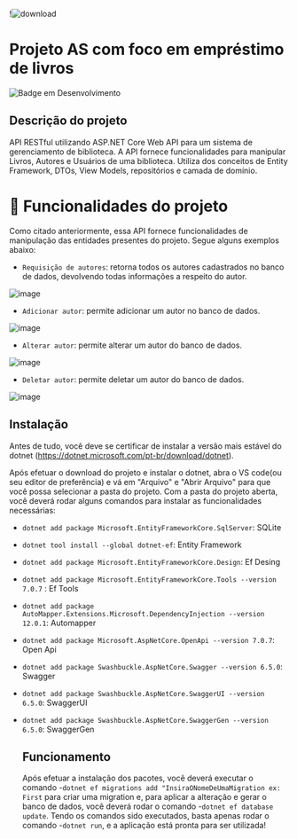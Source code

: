 !![download](https://github.com/JuniorMartinezz/library_as/assets/70040865/1e9b58a2-8130-4ce8-8ebf-30785884b739)

# Projeto AS com foco em empréstimo de livros

![Badge em Desenvolvimento](http://img.shields.io/static/v1?label=STATUS&message=EM%20DESENVOLVIMENTO&color=GREEN&style=for-the-badge)

## Descrição do projeto
API RESTful utilizando ASP.NET Core Web API para um sistema de gerenciamento de biblioteca. A API fornece funcionalidades para manipular Livros, Autores e Usuários de uma biblioteca. Utiliza dos conceitos de Entity Framework, DTOs, View Models, repositórios e camada de domínio.

# :hammer: Funcionalidades do projeto
Como citado anteriormente, essa API fornece funcionalidades de manipulação das entidades presentes do projeto. Segue alguns exemplos abaixo:

- `Requisição de autores`: retorna todos os autores cadastrados no banco de dados, devolvendo todas informações a respeito do autor.
  
![image](https://github.com/JuniorMartinezz/library_as/assets/70040865/960d9961-1995-47a0-8c4f-d26523458a9f)

- `Adicionar autor`: permite adicionar um autor no banco de dados.
  
![image](https://github.com/JuniorMartinezz/library_as/assets/70040865/7d0c7b37-99b3-49ba-ae85-a674df0c5957)

- `Alterar autor`: permite alterar um autor do banco de dados.
  
![image](https://github.com/JuniorMartinezz/library_as/assets/70040865/cbc1f9df-a1eb-426d-ac51-94bc5ec829f6)

- `Deletar autor`: permite deletar um autor do banco de dados.
  
![image](https://github.com/JuniorMartinezz/library_as/assets/70040865/839871b1-0d06-43ae-b412-a30c72af0d80)

## Instalação
Antes de tudo, você deve se certificar de instalar a versão mais estável do dotnet (https://dotnet.microsoft.com/pt-br/download/dotnet).

Após efetuar o download do projeto e instalar o dotnet, abra o VS code(ou seu editor de preferência) e vá em "Arquivo" e "Abrir Arquivo" para que você possa selecionar a pasta do projeto.
Com a pasta do projeto aberta, você deverá rodar alguns comandos para instalar as funcionalidades necessárias:

- `dotnet add package Microsoft.EntityFrameworkCore.SqlServer`: SQLite
- `dotnet tool install --global dotnet-ef`: Entity Framework
- `dotnet add package Microsoft.EntityFrameworkCore.Design`: Ef Desing
- `dotnet add package Microsoft.EntityFrameworkCore.Tools --version 7.0.7` : Ef Tools
- `dotnet add package AutoMapper.Extensions.Microsoft.DependencyInjection --version 12.0.1`: Automapper
- `dotnet add package Microsoft.AspNetCore.OpenApi --version 7.0.7`: Open Api
- `dotnet add package Swashbuckle.AspNetCore.Swagger --version 6.5.0`: Swagger
- `dotnet add package Swashbuckle.AspNetCore.SwaggerUI --version 6.5.0`: SwaggerUI
- `dotnet add package Swashbuckle.AspNetCore.SwaggerGen --version 6.5.0`: SwaggerGen

  ## Funcionamento
  Após efetuar a instalação dos pacotes, você deverá executar o comando -`dotnet ef migrations add "InsiraONomeDeUmaMigration ex: First` para criar uma migration e, para aplicar a alteração e gerar o banco de dados, você deverá rodar o comando -`dotnet ef database update`.
  Tendo os comandos sido executados, basta apenas rodar o comando -`dotnet run`, e a aplicação está pronta para ser utilizada!
